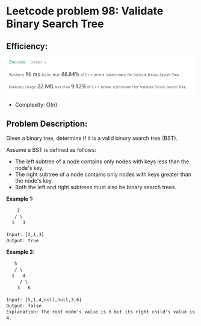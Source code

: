 # Leetcode problem  98: Validate Binary Search Tree

## Efficiency:
<img src = "/98.%20Validate%20Binary%20Search%20Tree/eff.PNG">

* Complexity: O(n)

## Problem Description:
Given a binary tree, determine if it is a valid binary search tree (BST).

Assume a BST is defined as follows:
* The left subtree of a node contains only nodes with keys less than the node's key.
* The right subtree of a node contains only nodes with keys greater than the node's key.
* Both the left and right subtrees must also be binary search trees.

**Example 1:**
```
    2
   / \
  1   3

Input: [2,1,3]
Output: true
```

**Example 2:**
```
   5
   / \
  1   4
     / \
    3   6

Input: [5,1,4,null,null,3,6]
Output: false
Explanation: The root node's value is 5 but its right child's value is 4.
```
